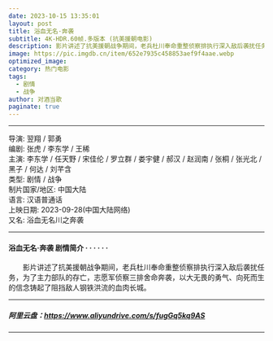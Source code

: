 ```yaml
---
date: 2023-10-15 13:35:01
layout: post
title: 浴血无名·奔袭
subtitle: 4K-HDR.60帧.多版本 (抗美援朝电影)
description: 影片讲述了抗美援朝战争期间，老兵杜川奉命重整侦察排执行深入敌后袭扰任务，为了主力部队的存亡，志愿军侦察三排舍命奔袭，以大无畏的勇气、向死而生的信念铸起了阻挡敌人钢铁洪流的血肉长城...
image: https://pic.imgdb.cn/item/652e7935c458853aef9f4aae.webp 
optimized_image: 
category: 热门电影
tags:
  - 剧情
  - 战争
author: 对酒当歌
paginate: true
---
```


---

导演: 翌翔 / 郭勇  
编剧: 张虎 / 李东学 / 王稀  
主演: 李东学 / 任天野 / 宋佳伦 / 罗立群 / 娄宇健 / 郝汉 / 赵润南 / 张桐 / 张光北 / 黑子 / 何达 / 刘芊含  
类型: 剧情 / 战争  
制片国家/地区: 中国大陆  
语言: 汉语普通话  
上映日期: 2023-09-28(中国大陆网络)  
又名: 浴血无名川之奔袭  

---

#### 浴血无名·奔袭 剧情简介 · · · · · ·

　　影片讲述了抗美援朝战争期间，老兵杜川奉命重整侦察排执行深入敌后袭扰任务，为了主力部队的存亡，志愿军侦察三排舍命奔袭，以大无畏的勇气、向死而生的信念铸起了阻挡敌人钢铁洪流的血肉长城。

---

##### 阿里云盘：<https://www.aliyundrive.com/s/fugGq5kq9AS>

---
